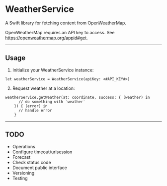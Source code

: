 # WeatherService
A Swift library for fetching content from OpenWeatherMap.

OpenWeatherMap requires an API key to access. See https://openweathermap.org/appid#get.

---

## Usage

1. Initialize your WeatherService instance:

  ```let weatherService = WeatherService(apiKey: <#API_KEY#>)```

2. Request weather at a location:

  ```
  weatherService.getWeather(at: coordinate, success: { (weather) in
        // do something with `weather`
      }) { (error) in
        // handle error
      }
  ```
  
  ---
  
  ## TODO
  - Operations
  - Configure timeout/urlsession
  - Forecast
  - Check status code
  - Document public interface
  - Versioning
  - Testing
